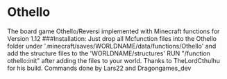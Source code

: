 # Othello
The board game Othello/Reversi implemented with Minecraft functions for Version 1.12
###Installation:
Just drop all Mcfunction files into the Othello folder under '.minecraft/saves/WORLDNAME/data/functions/Othello'
and add the structure files to the 'WORLDNAME/structures'
RUN "/function othello:init" after adding the files to your world.
Thanks to TheLordCthulhu for his build.
Commands done by Lars22 and Dragongames_dev
